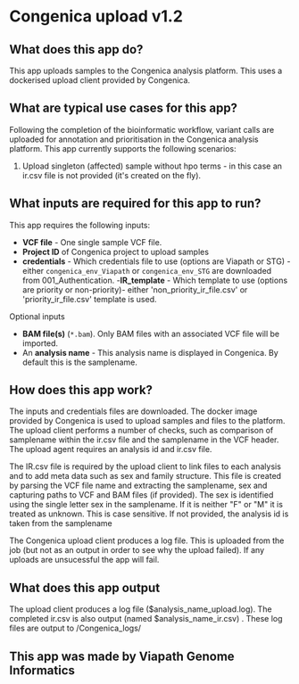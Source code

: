 # Congenica upload v1.2

## What does this app do?

This app uploads samples to the Congenica analysis platform. This uses a dockerised upload client provided by Congenica.

## What are typical use cases for this app?

Following the completion of the bioinformatic workflow, variant calls are uploaded for annotation and prioritisation in the Congenica analysis platform.
This app currently supports the following scenarios:

1) Upload singleton (affected) sample without hpo terms - in this case an ir.csv file is not provided (it's created on the fly).

## What inputs are required for this app to run?

This app requires the following inputs:

- **VCF file** - One single sample VCF file.
- **Project ID** of Congenica project to upload samples
- **credentials** - Which credentials file to use (options are Viapath or STG) - either `congenica_env_Viapath` or `congenica_env_STG` are downloaded from 001_Authentication.
-**IR_template** - Which template to use (options are priority or non-priority)-
either 'non_priority_ir_file.csv' or 'priority_ir_file.csv' template is used.

Optional inputs

- **BAM file(s)** (`*.bam`). Only BAM files with an associated VCF file will be imported.  
- An **analysis name** - This analysis name is displayed in Congenica. By default this is the samplename.

## How does this app work?

The inputs and credentials files are downloaded.
The docker image provided by Congenica is used to upload samples and files to the platform. The upload client performs a number of checks, such as comparison of samplename within the ir.csv file and the samplename in the VCF header. The upload agent requires an analysis id and ir.csv file.

The IR.csv file is required by the upload client to link files to each analysis and to add meta data such as sex and family structure.
This file is created by parsing the VCF file name and extracting the samplename, sex and capturing paths to VCF and BAM files (if provided).
The sex is identified using the single letter sex in the samplename. If it is neither "F" or "M" it is treated as unknown. This is case sensitive.
If not provided, the analysis id is taken from the samplename

The Congenica upload client produces a log file. This is uploaded from the job (but not as an output in order to see why the upload failed). If any uploads are unsucessful the app will fail.

## What does this app output

The upload client produces a log file ($analysis_name_upload.log).
The completed ir.csv is also output (named $analysis_name_ir.csv) .
These log files are output to /Congenica_logs/

## This app was made by Viapath Genome Informatics
